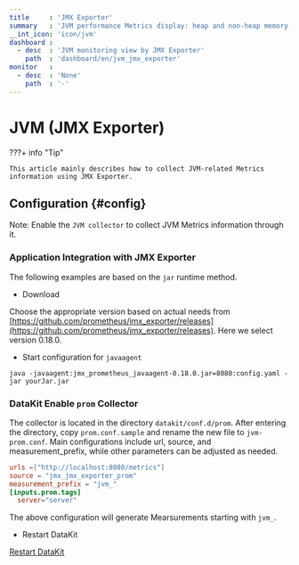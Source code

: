 ```yaml
---
title     : 'JMX Exporter'
summary   : 'JVM performance Metrics display: heap and non-heap memory, threads, class loading count, etc.'
__int_icon: 'icon/jvm'
dashboard :
  - desc  : 'JVM monitoring view by JMX Exporter'
    path  : 'dashboard/en/jvm_jmx_exporter'
monitor   :
  - desc  : 'None'
    path  : '-'
---
```


<!-- markdownlint-disable MD025 MD046-->
# JVM (JMX Exporter)


???+ info "Tip"

    This article mainly describes how to collect JVM-related Metrics information using JMX Exporter.

<!-- markdownlint-enable -->

## Configuration {#config}

Note: Enable the `JVM collector` to collect JVM Metrics information through it.

### Application Integration with JMX Exporter

The following examples are based on the `jar` runtime method.

- Download

Choose the appropriate version based on actual needs from [https://github.com/prometheus/jmx_exporter/releases](https://github.com/prometheus/jmx_exporter/releases). Here we select version 0.18.0.

- Start configuration for `javaagent`

```shell
java -javaagent:jmx_prometheus_javaagent-0.18.0.jar=8080:config.yaml -jar yourJar.jar
```

### DataKit Enable `prom` Collector

The collector is located in the directory `datakit/conf.d/prom`. After entering the directory, copy `prom.conf.sample` and rename the new file to `jvm-prom.conf`. Main configurations include url, source, and measurement_prefix, while other parameters can be adjusted as needed.

```toml
urls =["http://localhost:8080/metrics"]
source = "jmx_jmx_exporter_prom"
measurement_prefix = "jvm_"
[inputs.prom.tags]
  server="server"  
```

The above configuration will generate Mearsurements starting with `jvm_`.

- Restart DataKit

[Restart DataKit](../datakit/datakit-service-how-to.md#manage-service)

